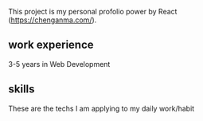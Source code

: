 This project is my personal profolio power by React (https://chenganma.com/).

## work experience

3-5 years in Web Development

## skills

These are the techs I am applying to my daily work/habit
